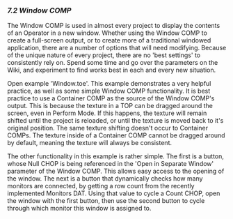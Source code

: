 
### *7.2 Window COMP*

The Window COMP is used in almost every project to display the contents of an Operator in a new window. Whether using the Window COMP to create a full-screen output, or to create more of a traditional windowed application, there are a number of options that will need modifying. Because of the unique nature of every project, there are no 'best settings' to consistently rely on. Spend some time and go over the parameters on the Wiki, and experiment to find works best in each and every new situation.

Open example 'Window.toe'. This example demonstrates a very helpful practice, as well as some simple Window COMP functionality. It is best practice to use a Container COMP as the source of the Window COMP's output. This is because the texture in a TOP can be dragged around the screen, even in Perform Mode. If this happens, the texture will remain shifted until the project is reloaded, or until the texture is moved back to it's original position. The same texture shifting doesn't occur to Container COMPs. The texture inside of a Container COMP cannot be dragged around by default, meaning the texture will always be consistent.

The other functionality in this example is rather simple. The first is a button, whose Null CHOP is being referenced in the 'Open in Separate Window' parameter of the Window COMP. This allows easy access to the opening of the window. The next is a button that dynamically checks how many monitors are connected, by getting a row count from the recently implemented Monitors DAT. Using that value to cycle a Count CHOP, open the window with the first button, then use the second button to cycle through which monitor this window is assigned to.